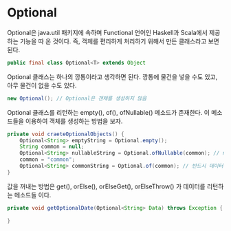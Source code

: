 # Optional 

Optional은 java.util 패키지에 속하며 Functional 언어인 Haskell과 Scala에서 제공하는 기능을 따 온 것이다.
즉, 객체를 편리하게 처리하기 위해서 만든 클래스라고 보면 된다.

```java
public final class Optional<T> extends Object
```

Optional 클래스는 하나의 깡통이라고 생각하면 된다. 깡통에 물건을 넣을 수도 있고, 아무 물건이 없을 수도 있다.

```java
new Optional(); // Optional은 갠체를 생성하지 않음
```

Optional 클래스를 리턴하는 empty(), of(), ofNullable() 메소드가 존재한다.
이 메소드들을 이용하여 객체를 생성하는 방법을 보자.

```java
private void craeteOptionalObjects() {
    Optional<String> emptyString = Optional.empty();    
    String common = null;
    Optional<String> nullableString = Optional.ofNullable(common); // null이 추가될 수 있는 상황이라면 ofNullable 사용
    common = "common";
    Optional<String> commonString = Optional.of(common); // 반드시 데이터가 들어갈 수 있는 상황에는 of 사용
}
```

값을 꺼내는 방법은 get(), orElse(), orElseGet(), orElseThrow() 가 데이터를 리턴하는 메소드들 이다.

```java
private void getOptionalDate(Optional<String> Data) throws Exception {
    
}
```

